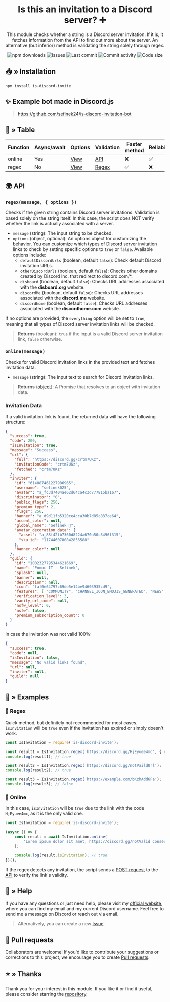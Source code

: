 <div align="center">
    <h1>Is this an invitation to a Discord server? ➕</h1>
    <p>
        This module checks whether a string is a Discord server invitation.
        If it is, it fetches information from the API to find out more about the server.
        An alternative (but inferior) method is validating the string solely through regex.
    </p>
    <a href="https://www.npmjs.com/package/is-discord-invite" target="_blank" title="is-discord-invite - npm" style="text-decoration:none">
        <img src="https://img.shields.io/npm/dt/is-discord-invite.svg?maxAge=3600" alt="npm downloads">
        <img src="https://img.shields.io/github/issues/sefinek24/is-discord-invite" alt="Issues">
        <img src="https://img.shields.io/github/last-commit/sefinek24/is-discord-invite" alt="Last commit">
        <img src="https://img.shields.io/github/commit-activity/w/sefinek24/is-discord-invite" alt="Commit activity">
        <img src="https://img.shields.io/github/languages/code-size/sefinek24/is-discord-invite" alt="Code size">
    </a>
</div>

## 📥 » Installation
```bash
npm install is-discord-invite
```

## ✨ Example bot made in Discord.js
> https://github.com/sefinek24/is-discord-invitation-bot

## 🤔 » Table

| Function | Async/await | Options                      | Validation                                 | Faster method | Reliability | Recommended |
|----------|:------------|------------------------------|:-------------------------------------------|---------------|-------------|:------------|
| online   | Yes         | [View](#onlinemessage)       | [API](https://discord.com/api/v10/invites) | ❌             | ✅           | ✅           |
| regex    | No          | [View](#regextext--options-) | [Regex](grex.md)                           | ✅             | ❌           | ❌           |


## 🌍 API
### `regex(message, { options })`
Checks if the given string contains Discord server invitations. Validation is based solely on the string itself.
In this case, the script does NOT verify whether the link is actually associated with a server.

- `message` (string): The input string to be checked.
- `options` (object, optional): An options object for customizing the behavior. You can customize which types of Discord server invitation links to check by setting specific options to `true` or `false`. Available options include:
    - `defaultDiscordUrls` (boolean, default `false`): Check default Discord invitation URLs.
    - `otherDiscordUrls` (boolean, default `false`): Checks other domains created by Discord Inc. that redirect to discord.com/*.
    - `disboard` (boolean, default `false`): Checks URL addresses associated with the **disboard.org** website.
    - `discordMe` (boolean, default `false`): Checks URL addresses associated with the **discord.me** website.
    - `discordhome` (boolean, default `false`): Checks URL addresses associated with the **discordhome.com** website.

If no options are provided, the `everything` option will be set to `true`, meaning that all types of Discord server invitation links will be checked.

> **Returns** (boolean): `true` if the input is a valid Discord server invitation link, `false` otherwise.


### `online(message)`
Checks for valid Discord invitation links in the provided text and fetches invitation data.

- `message` (string): The input text to search for Discord invitation links.

> **Returns** ([object](#invitation-data)): A Promise that resolves to an object with invitation data.


### Invitation Data
If a valid invitation link is found, the returned data will have the following structure:

```json
{
  "success": true,
  "code": 200,
  "isInvitation": true,
  "message": "Success",
  "url": {
    "full": "https://discord.gg/crtm7UKz",
    "invitationCode": "crtm7UKz",
    "fetched": "crtm7UKz"
  },
  "inviter": {
    "id": "614087461227986965",
    "username": "sefinek025",
    "avatar": "a_fc3d7404ae62d64ca4c3d777815ba167",
    "discriminator": "0",
    "public_flags": 256,
    "premium_type": 2,
    "flags": 256,
    "banner": "a_d9d11fb5320ce4cca30b7d85c837ce64",
    "accent_color": null,
    "global_name": "Sefinek 🌠",
    "avatar_decoration_data": {
      "asset": "a_88f42fb7360d8224a670a50c3496f315",
      "sku_id": "1174460780842856588"
    },
    "banner_color": null
  },
  "guild": {
    "id": "1002327795344621669",
    "name": "Pomoc IT - Sefinek",
    "splash": null,
    "banner": null,
    "description": null,
    "icon": "faf0e64797c69de5e14be94603935cd9",
    "features": [ "COMMUNITY", "CHANNEL_ICON_EMOJIS_GENERATED", "NEWS" ],
    "verification_level": 3,
    "vanity_url_code": null,
    "nsfw_level": 0,
    "nsfw": false,
    "premium_subscription_count": 0
  }
}
```

In case the invitation was not valid 100%:
```json
{
  "success": true,
  "code": null,
  "isInvitation": false,
  "message": "No valid links found",
  "url": null,
  "inviter": null,
  "guild": null
}
```


## 📄 » Examples

### 🔡 Regex
Quick method, but definitely not recommended for most cases. `isInvitation` will be `true` even if the invitation has expired or simply doesn't work.

```js
const IsInvitation = require('is-discord-invite');

const result1 = IsInvitation.regex('https://discord.gg/HjEyuee4mc', { everything: true }); // Example with `everything` option
console.log(result1); // true

const result2 = IsInvitation.regex('https://discord.gg/notVaildUrl');
console.log(result2); // true

const result3 = IsInvitation.regex('https://example.com/bKzhAdd6Fa');
console.log(result3); // false
```

### 🧪 Online
In this case, `isInvitation` will be `true` due to the link with the code `HjEyuee4mc`, as it is the only valid one.  

```js
const IsInvitation = require('is-discord-invite');

(async () => {
    const result = await IsInvitation.online(
        'Lorem ipsum dolor sit amet, https://discord.gg/notValid consectetur adipiscing elit, sed do eiusmod tempor incididunt ut labore et dolore magna https://discord.gg/HjEyuee4mc aliqua.",
    );

    console.log(result.isInvitation); // true
})();
```
If the regex detects any invitation, the script sends a [POST request](https://en.wikipedia.org/wiki/POST_(HTTP)) to the [API](https://en.wikipedia.org/wiki/API) to verify the link's validity.


## 🤝 » Help
If you have any questions or just need help, please visit my [official website](https://sefinek.net), where you can find my email and my current Discord username. Feel free to send me a message on Discord or reach out via email.

> Alternatively, you can create a new [Issue](https://github.com/sefinek24/is-discord-invite/issues/new).

## 🌿 Pull requests
Collaborators are welcome! If you'd like to contribute your suggestions or corrections to this project, we encourage you to create [Pull requests](https://github.com/sefinek24/is-discord-invite/pulls).

## ⭐ » Thanks
Thank you for your interest in this module. If you like it or find it useful, please consider starring the [repository](https://github.com/sefinek24/is-discord-invite).